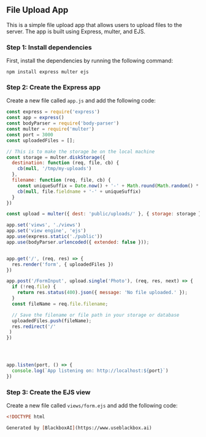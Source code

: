  ## File Upload App

This is a simple file upload app that allows users to upload files to the server. The app is built using Express, multer, and EJS.

### Step 1: Install dependencies

First, install the dependencies by running the following command:

```
npm install express multer ejs
```

### Step 2: Create the Express app

Create a new file called `app.js` and add the following code:

```javascript
const express = require('express')
const app = express()
const bodyParser = require('body-parser')
const multer = require('multer')
const port = 3000
const uploadedFiles = [];

// This is to make the storage be on the local machine
const storage = multer.diskStorage({
  destination: function (req, file, cb) {
    cb(null, '/tmp/my-uploads')
  },
  filename: function (req, file, cb) {
    const uniqueSuffix = Date.now() + '-' + Math.round(Math.random() * 1E9)
    cb(null, file.fieldname + '-' + uniqueSuffix)
  }
})

const upload = multer({ dest: 'public/uploads/' }, { storage: storage })

app.set('views', './views')
app.set('view engine', 'ejs')
app.use(express.static('./public'))
app.use(bodyParser.urlencoded({ extended: false }));


app.get('/', (req, res) => {
  res.render('form', { uploadedFiles })
})

app.post('/FormInput', upload.single('Photo'), (req, res, next) => {
  if (!req.file) {
    return res.status(400).json({ message: 'No file uploaded.' });
  }
  const fileName = req.file.filename;

  // Save the filename or file path in your storage or database
  uploadedFiles.push(fileName);
  res.redirect('/'
 )
})




app.listen(port, () => {
  console.log(`App listening on: http://localhost:${port}`)
})
```

### Step 3: Create the EJS view

Create a new file called `views/form.ejs` and add the following code:

```html
<!DOCTYPE html

Generated by [BlackboxAI](https://www.useblackbox.ai)